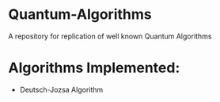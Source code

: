 # Quantum-Algorithms
A repository for replication of well known Quantum Algorithms

# Algorithms Implemented:
- Deutsch-Jozsa Algorithm
